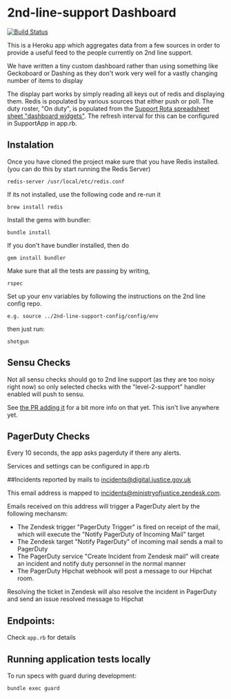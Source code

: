 # 2nd-line-support Dashboard

[![Build Status](https://travis-ci.org/ministryofjustice/2nd-line-support.svg)](https://travis-ci.org/ministryofjustice/2nd-line-support)

This is a Heroku app which aggregates data from a few sources in order to
provide a useful feed to the people currently on 2nd line support.

We have written a tiny custom dashboard rather than using something like
Geckoboard or Dashing as they don't work very well for a vastly changing number
of items to display

The display part works by simply reading all keys out of redis and displaying
them. Redis is populated by various sources that either push or poll. The duty roster, "On duty", is populated from the [Support Rota spreadsheet sheet "dashboard widgets"](https://docs.google.com/a/digital.justice.gov.uk/spreadsheets/d/<spreadsheet-key>/pub?single=true&gid=<spreadsheet-gid>). The refresh interval for this can be configured in SupportApp in app.rb.


## Instalation

Once you have cloned the project make sure that you have Redis installed. (you can do this by start running the Redis Server)

	redis-server /usr/local/etc/redis.conf

If its not installed, use the following code and re-run it

    brew install redis

Install the gems with bundler:

	bundle install

If you don't have bundler installed, then do

	gem install bundler

Make sure that all the tests are passing by writing,

    rspec

Set up your env variables by following the instructions on the 2nd line config repo.

	e.g. source ../2nd-line-support-config/config/env

then just run:

	shotgun


## Sensu Checks

Not all sensu checks should go to 2nd line support (as they are too noisy right
now) so only selected checks with the "level-2-support" handler enabled will
push to sensu.

See [the PR adding it](https://github.com/ministryofjustice/sensu-formula/pull/60)
for a bit more info on that yet. This isn't live anywhere yet.


## PagerDuty Checks

Every 10 seconds, the app asks pagerduty if there any alerts.

Services and settings can be configured in app.rb


##Incidents reported by mails to incidents@digital.justice.gov.uk

This email address is mapped to incidents@ministryofjustice.zendesk.com.

Emails received on this address will trigger a PagerDuty alert by the following mechansm:

- The Zendesk trigger "PagerDuty Trigger" is fired on receipt of the mail, which will execute the "Notify PagerDuty of Incoming Mail" target
- The Zendesk target "Notify PagerDuty" of incoming mail sends a mail to PagerDuty
- The PagerDuty service "Create Incident from Zendesk mail" will create an incident and notify duty personnel in the normal manner
- The PagerDuty Hipchat webhook will post a message to our Hipchat room.

Resolving the ticket in Zendesk will also resolve the incident in PagerDuty and send an issue resolved message to Hipchat


## Endpoints:

Check `app.rb` for details


## Running application tests locally

To run specs with guard during development:

    bundle exec guard
